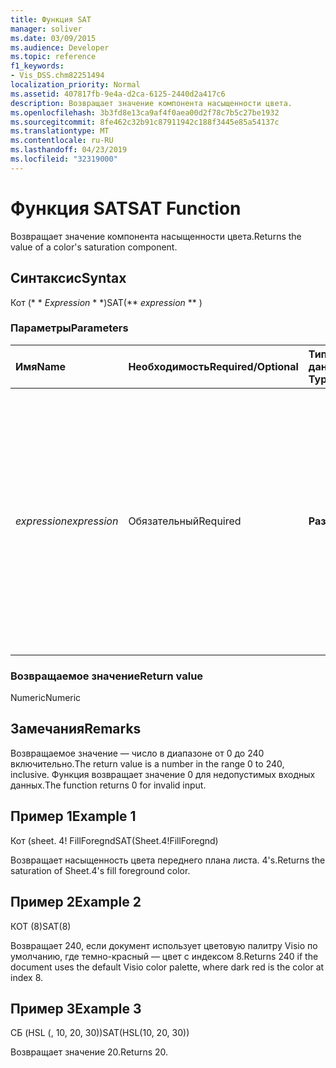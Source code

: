 ```yaml
---
title: Функция SAT
manager: soliver
ms.date: 03/09/2015
ms.audience: Developer
ms.topic: reference
f1_keywords:
- Vis_DSS.chm82251494
localization_priority: Normal
ms.assetid: 407817fb-9e4a-d2ca-6125-2440d2a417c6
description: Возвращает значение компонента насыщенности цвета.
ms.openlocfilehash: 3b3fd8e13ca9af4f0aea00d2f78c7b5c27be1932
ms.sourcegitcommit: 8fe462c32b91c87911942c188f3445e85a54137c
ms.translationtype: MT
ms.contentlocale: ru-RU
ms.lasthandoff: 04/23/2019
ms.locfileid: "32319000"
---
```

# <a name="sat-function"></a><span data-ttu-id="2a26b-103">Функция SAT</span><span class="sxs-lookup"><span data-stu-id="2a26b-103">SAT Function</span></span>

<span data-ttu-id="2a26b-104">Возвращает значение компонента насыщенности цвета.</span><span class="sxs-lookup"><span data-stu-id="2a26b-104">Returns the value of a color's saturation component.</span></span> 
  
## <a name="syntax"></a><span data-ttu-id="2a26b-105">Синтаксис</span><span class="sxs-lookup"><span data-stu-id="2a26b-105">Syntax</span></span>

<span data-ttu-id="2a26b-106">Кот (\* \* *Expression* \* \*)</span><span class="sxs-lookup"><span data-stu-id="2a26b-106">SAT(\*\* *expression* \*\* )</span></span> 
  
### <a name="parameters"></a><span data-ttu-id="2a26b-107">Параметры</span><span class="sxs-lookup"><span data-stu-id="2a26b-107">Parameters</span></span>

|<span data-ttu-id="2a26b-108">**Имя**</span><span class="sxs-lookup"><span data-stu-id="2a26b-108">**Name**</span></span>|<span data-ttu-id="2a26b-109">**Необходимость**</span><span class="sxs-lookup"><span data-stu-id="2a26b-109">**Required/Optional**</span></span>|<span data-ttu-id="2a26b-110">**Тип данных**</span><span class="sxs-lookup"><span data-stu-id="2a26b-110">**Data Type**</span></span>|<span data-ttu-id="2a26b-111">**Описание**</span><span class="sxs-lookup"><span data-stu-id="2a26b-111">**Description**</span></span>|
|:-----|:-----|:-----|:-----|
| <span data-ttu-id="2a26b-112">_expression_</span><span class="sxs-lookup"><span data-stu-id="2a26b-112">_expression_</span></span> <br/> |<span data-ttu-id="2a26b-113">Обязательный</span><span class="sxs-lookup"><span data-stu-id="2a26b-113">Required</span></span>  <br/> |<span data-ttu-id="2a26b-114">**Разные**</span><span class="sxs-lookup"><span data-stu-id="2a26b-114">**Varies**</span></span> <br/> |<span data-ttu-id="2a26b-115">Индекс цвета в таблице цветов документа, выражение, которое разрешается в настраиваемый цвет (например, RGB или HSL), или ссылка на ячейку, содержащую цветовой индекс или цветовой результат.</span><span class="sxs-lookup"><span data-stu-id="2a26b-115">An index of a color in the document's color table, an expression that resolves to a custom color (like RGB or HSL), or a reference to a cell that contains a color index or color result.</span></span>  <br/> |
   
### <a name="return-value"></a><span data-ttu-id="2a26b-116">Возвращаемое значение</span><span class="sxs-lookup"><span data-stu-id="2a26b-116">Return value</span></span>

<span data-ttu-id="2a26b-117">Numeric</span><span class="sxs-lookup"><span data-stu-id="2a26b-117">Numeric</span></span>
  
## <a name="remarks"></a><span data-ttu-id="2a26b-118">Замечания</span><span class="sxs-lookup"><span data-stu-id="2a26b-118">Remarks</span></span>

<span data-ttu-id="2a26b-119">Возвращаемое значение — число в диапазоне от 0 до 240 включительно.</span><span class="sxs-lookup"><span data-stu-id="2a26b-119">The return value is a number in the range 0 to 240, inclusive.</span></span> <span data-ttu-id="2a26b-120">Функция возвращает значение 0 для недопустимых входных данных.</span><span class="sxs-lookup"><span data-stu-id="2a26b-120">The function returns 0 for invalid input.</span></span>
  
## <a name="example-1"></a><span data-ttu-id="2a26b-121">Пример 1</span><span class="sxs-lookup"><span data-stu-id="2a26b-121">Example 1</span></span>

<span data-ttu-id="2a26b-122">Кот (sheet. 4! FillForegnd</span><span class="sxs-lookup"><span data-stu-id="2a26b-122">SAT(Sheet.4!FillForegnd)</span></span>
  
<span data-ttu-id="2a26b-123">Возвращает насыщенность цвета переднего плана листа. 4's.</span><span class="sxs-lookup"><span data-stu-id="2a26b-123">Returns the saturation of Sheet.4's fill foreground color.</span></span>
  
## <a name="example-2"></a><span data-ttu-id="2a26b-124">Пример 2</span><span class="sxs-lookup"><span data-stu-id="2a26b-124">Example 2</span></span>

<span data-ttu-id="2a26b-125">КОТ (8)</span><span class="sxs-lookup"><span data-stu-id="2a26b-125">SAT(8)</span></span>
  
<span data-ttu-id="2a26b-126">Возвращает 240, если документ использует цветовую палитру Visio по умолчанию, где темно-красный — цвет с индексом 8.</span><span class="sxs-lookup"><span data-stu-id="2a26b-126">Returns 240 if the document uses the default Visio color palette, where dark red is the color at index 8.</span></span>
  
## <a name="example-3"></a><span data-ttu-id="2a26b-127">Пример 3</span><span class="sxs-lookup"><span data-stu-id="2a26b-127">Example 3</span></span>

<span data-ttu-id="2a26b-128">СБ (HSL (, 10, 20, 30))</span><span class="sxs-lookup"><span data-stu-id="2a26b-128">SAT(HSL(10, 20, 30))</span></span>
  
<span data-ttu-id="2a26b-129">Возвращает значение 20.</span><span class="sxs-lookup"><span data-stu-id="2a26b-129">Returns 20.</span></span>
  

